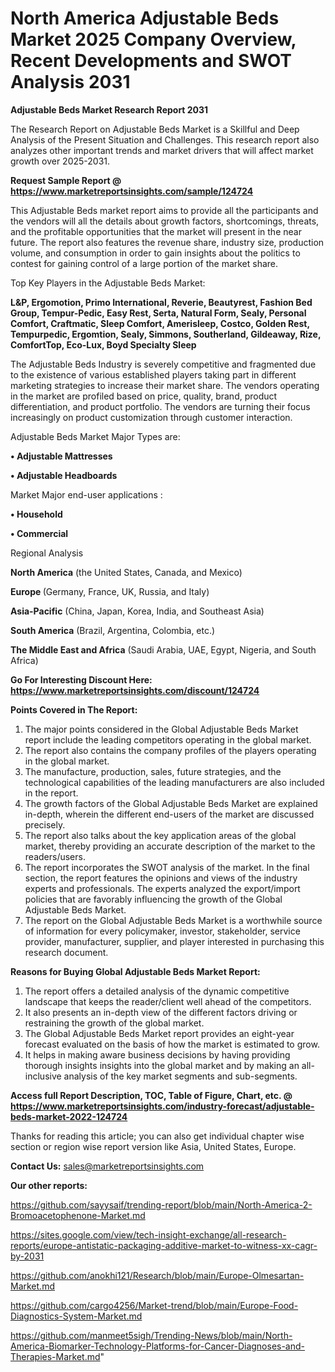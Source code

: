 # North America Adjustable Beds Market 2025 Company Overview, Recent Developments and SWOT Analysis 2031

<strong>Adjustable Beds Market Research Report 2031</strong>

The Research Report on Adjustable Beds Market is a Skillful and Deep Analysis of the Present Situation and Challenges. This research report also analyzes other important trends and market drivers that will affect market growth over 2025-2031.

<strong>Request Sample Report @ <a href=https://www.marketreportsinsights.com/sample/124724>https://www.marketreportsinsights.com/sample/124724</a></strong>

This Adjustable Beds market report aims to provide all the participants and the vendors will all the details about growth factors, shortcomings, threats, and the profitable opportunities that the market will present in the near future. The report also features the revenue share, industry size, production volume, and consumption in order to gain insights about the politics to contest for gaining control of a large portion of the market share.

Top Key Players in the Adjustable Beds Market:

<strong>L&P, Ergomotion, Primo International, Reverie, Beautyrest, Fashion Bed Group, Tempur-Pedic, Easy Rest, Serta, Natural Form, Sealy, Personal Comfort, Craftmatic, Sleep Comfort, Amerisleep, Costco, Golden Rest, Tempurpedic, Ergomtion, Sealy, Simmons, Southerland, Gildeaway, Rize, ComfortTop, Eco-Lux, Boyd Specialty Sleep</strong>

The Adjustable Beds Industry is severely competitive and fragmented due to the existence of various established players taking part in different marketing strategies to increase their market share. The vendors operating in the market are profiled based on price, quality, brand, product differentiation, and product portfolio. The vendors are turning their focus increasingly on product customization through customer interaction.

Adjustable Beds Market Major Types are:

<strong>• Adjustable Mattresses

• Adjustable Headboards</strong>

Market Major end-user applications :

<strong>• Household

• Commercial</strong>

Regional Analysis

</u><strong><b>North America</b></strong> (the United States, Canada, and Mexico)

<strong><b>Europe </b></strong>(Germany, France, UK, Russia, and Italy)

<strong><b>Asia-Pacific</b></strong> (China, Japan, Korea, India, and Southeast Asia)

<strong><b>South America</b></strong> (Brazil, Argentina, Colombia, etc.)

<strong><b>The Middle East and Africa</b></strong> (Saudi Arabia, UAE, Egypt, Nigeria, and South Africa)

<strong>Go For Interesting Discount Here: <a href=https://www.marketreportsinsights.com/discount/124724>https://www.marketreportsinsights.com/discount/124724</a></strong>

<strong>Points Covered in The Report:</strong>
<ol>
  <li>The major points considered in the Global Adjustable Beds Market report include the leading competitors operating in the global market.</li>
  <li>The report also contains the company profiles of the players operating in the global market.</li>
  <li>The manufacture, production, sales, future strategies, and the technological capabilities of the leading manufacturers are also included in the report.</li>
  <li>The growth factors of the Global Adjustable Beds Market are explained in-depth, wherein the different end-users of the market are discussed precisely.</li>
  <li>The report also talks about the key application areas of the global market, thereby providing an accurate description of the market to the readers/users.</li>
  <li>The report incorporates the SWOT analysis of the market. In the final section, the report features the opinions and views of the industry experts and professionals. The experts analyzed the export/import policies that are favorably influencing the growth of the Global Adjustable Beds Market.</li>
  <li>The report on the Global Adjustable Beds Market is a worthwhile source of information for every policymaker, investor, stakeholder, service provider, manufacturer, supplier, and player interested in purchasing this research document.</li>
</ol>
<strong>Reasons for Buying Global Adjustable Beds Market Report:</strong>

<ol>
  <li>The report offers a detailed analysis of the dynamic competitive landscape that keeps the reader/client well ahead of the competitors.</li>
  <li>It also presents an in-depth view of the different factors driving or restraining the growth of the global market.</li>
  <li>The Global Adjustable Beds Market report provides an eight-year forecast evaluated on the basis of how the market is estimated to grow.</li>
  <li>It helps in making aware business decisions by having providing thorough insights insights into the global market and by making an all-inclusive analysis of the key market segments and sub-segments.</li>
</ol>
<strong>Access full Report Description, TOC, Table of Figure, Chart, etc. @ <a href=https://www.marketreportsinsights.com/industry-forecast/adjustable-beds-market-2022-124724>https://www.marketreportsinsights.com/industry-forecast/adjustable-beds-market-2022-124724</a></strong>


Thanks for reading this article; you can also get individual chapter wise section or region wise report version like Asia, United States, Europe.

<strong>Contact Us:</strong>
sales@marketreportsinsights.com

<strong>Our other reports:</strong>

<a href=https://github.com/sayysaif/trending-report/blob/main/North-America-2-Bromoacetophenone-Market.md>https://github.com/sayysaif/trending-report/blob/main/North-America-2-Bromoacetophenone-Market.md</a>

<a href=https://sites.google.com/view/tech-insight-exchange/all-research-reports/europe-antistatic-packaging-additive-market-to-witness-xx-cagr-by-2031>https://sites.google.com/view/tech-insight-exchange/all-research-reports/europe-antistatic-packaging-additive-market-to-witness-xx-cagr-by-2031</a>

<a href=https://github.com/anokhi121/Research/blob/main/Europe-Olmesartan-Market.md>https://github.com/anokhi121/Research/blob/main/Europe-Olmesartan-Market.md</a>

<a href=https://github.com/cargo4256/Market-trend/blob/main/Europe-Food-Diagnostics-System-Market.md>https://github.com/cargo4256/Market-trend/blob/main/Europe-Food-Diagnostics-System-Market.md</a>

<a href=https://github.com/manmeet5sigh/Trending-News/blob/main/North-America-Biomarker-Technology-Platforms-for-Cancer-Diagnoses-and-Therapies-Market.md>https://github.com/manmeet5sigh/Trending-News/blob/main/North-America-Biomarker-Technology-Platforms-for-Cancer-Diagnoses-and-Therapies-Market.md</a>"
